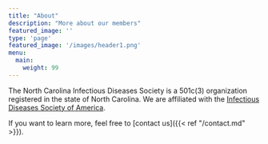 ```yaml
---
title: "About"
description: "More about our members"
featured_image: ''
type: 'page'
featured_image: '/images/header1.png'
menu:
  main:
    weight: 99
---
```


The North Carolina Infectious Diseases Society is a 501c(3) organization registered in the state of North Carolina.
We are affiliated with the [Infectious Diseases Society of America](idsa.org).

If you want to learn more, feel free to [contact us]({{< ref "/contact.md" >}}).